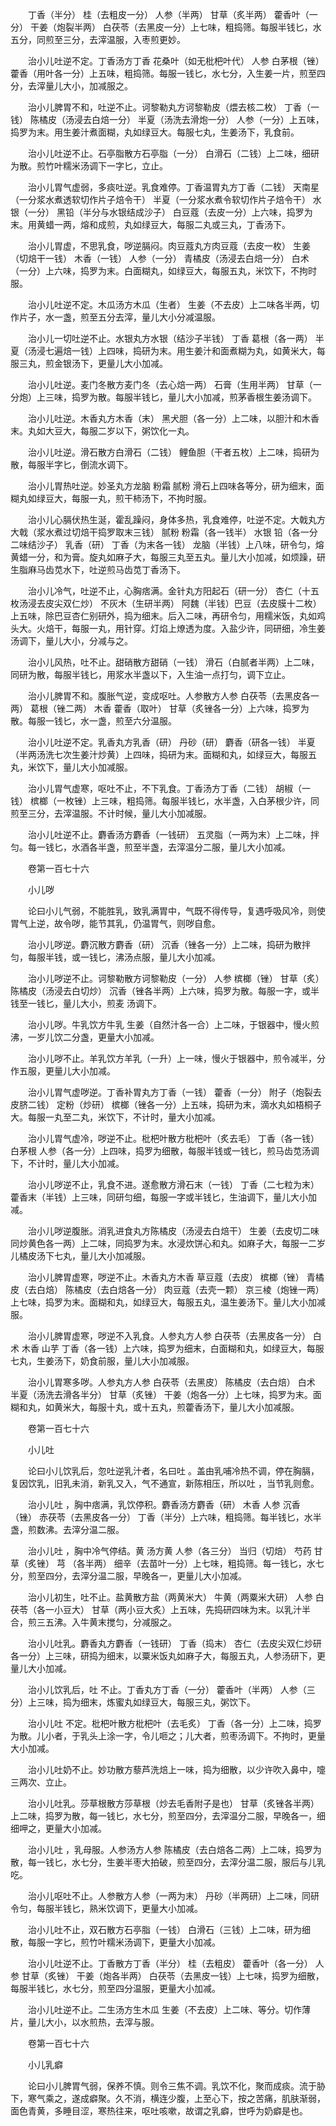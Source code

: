 <!-- { "loadSidebar": true } -->
　　丁香（半分） 桂（去粗皮一分） 人参（半两） 甘草（炙半两） 藿香叶（一分） 干姜（炮裂半两） 白茯苓（去黑皮一分）上七味，粗捣筛。每服半钱匕，水五分，同煎至三分，去滓温服，入枣煎更妙。

　　治小儿吐逆不定。丁香汤方丁香 花桑叶（如无枇杷叶代） 人参 白茅根（锉） 藿香（用叶各一分）上五味，粗捣筛。每服一钱匕，水七分，入生姜一片，煎至四分，去滓量儿大小，加减服之。

　　治小儿脾胃不和，吐逆不止。诃黎勒丸方诃黎勒皮（煨去核二枚） 丁香（一钱） 陈橘皮（汤浸去白焙一分） 半夏（汤洗去滑炮一分） 人参（一分）上五味，捣罗为末。用生姜汁煮面糊，丸如绿豆大。每服七丸，生姜汤下，乳食前。

　　治小儿吐逆不止。石亭脂散方石亭脂（一分） 白滑石（二钱）上二味，细研为散。煎竹叶糯米汤调下一字匕，立止。

　　治小儿胃气虚弱，多痰吐逆。乳食难停。丁香温胃丸方丁香（二钱） 天南星（一分浆水煮透软切作片子焙令干） 半夏（一分浆水煮令软切作片子焙令干） 水银（一分） 黑铅（半分与水银结成沙子） 白豆蔻（去皮一分）上六味，捣罗为末。用黄蜡一两，熔和成煎，丸如绿豆大，每服二丸或三丸，丁香汤下。

　　治小儿胃虚，不思乳食，哕逆膈闷。肉豆蔻丸方肉豆蔻（去皮一枚） 生姜（切焙干一钱） 木香（一钱） 人参（一分） 青橘皮（汤浸去白焙一分） 白术（一分）上六味，捣罗为末。白面糊丸，如绿豆大，每服五丸，米饮下，不拘时服。

　　治小儿吐逆不定。木瓜汤方木瓜（生者） 生姜（不去皮）上二味各半两，切作片子，水一盏，煎至五分去滓，量儿大小分减温服。

　　治小儿一切吐逆不止。水银丸方水银（结沙子半钱） 丁香 葛根（各一两） 半夏（汤浸七遍焙一钱）上四味，捣研为末。用生姜汁和面煮糊为丸，如黄米大，每服三丸，煎金银汤下，更量儿大小加减。

　　治小儿吐逆。麦门冬散方麦门冬（去心焙一两） 石膏（生用半两） 甘草（一分炮）上三味，捣罗为散。每服半钱匕，量儿大小加减，煎茅香根生姜汤调下。

　　治小儿吐逆。木香丸方木香（末） 黑犬胆（各一分）上二味，以胆汁和木香末。丸如大豆大，每服二岁以下，粥饮化一丸。

　　治小儿吐逆。滑石散方白滑石（二钱） 鲤鱼胆（干者五枚）上二味，捣研为散，每服半字匕，倒流水调下。

　　治小儿胃热吐逆。妙圣丸方龙脑 粉霜 腻粉 滑石上四味各等分，研为细末，面糊丸如绿豆大，每服一丸，煎干柿汤下，不拘时服。

　　治小儿心膈伏热生涎，霍乱躁闷，身体多热，乳食难停，吐逆不定。大戟丸方大戟（浆水煮过切焙干捣罗取末三钱） 腻粉 粉霜（各一钱半） 水银 铅（各一分二味结沙子） 乳香（研） 丁香（为末各一钱） 龙脑（半钱）上八味，研令匀，熔黄蜡一分，和为膏。旋丸如麻子大，每服三丸至五丸。量儿大小加减，如烦躁，研生脂麻马齿苋水下，吐逆煎马齿苋丁香汤下。

　　治小儿冷气，吐逆不止，心胸痞满。金针丸方阳起石（研一分） 杏仁（十五枚汤浸去皮尖双仁炒） 不灰木（生研半两） 阿魏（半钱）巴豆（去皮膜十二枚）上五味，除巴豆杏仁别研外，捣为细末。后入二味，再研令匀，用糯米饭，丸如鸡头大。火焙干，每服一丸，用针穿。灯焰上燎透为度。入盐少许，同研细，冷生姜汤调下，量儿大小，分减与之。

　　治小儿风热，吐不止。甜硝散方甜硝（一钱） 滑石（白腻者半两）上二味，同研为散，每服半钱匕，用浆水半盏以下，入生油一点打匀，调下立止。

　　治小儿脾胃不和。腹胀气逆，变成呕吐。人参散方人参 白茯苓（去黑皮各一两） 葛根（锉二两） 木香 藿香（取叶） 甘草（炙锉各一分）上六味，捣罗为散。每服一钱匕，水一盏，煎至六分温服。

　　治小儿吐逆不定。乳香丸方乳香（研） 丹砂（研） 麝香（研各一钱） 半夏（半两汤洗七次生姜汁炒黄）上四味，捣研为末。面糊和丸，如绿豆大，每服五丸，米饮下，量儿大小加减服。

　　治小儿胃气虚寒，呕吐不止，不下乳食。丁香汤方丁香（二钱） 胡椒（一钱） 槟榔（一枚锉）上三味，粗捣筛。每服半钱匕，水半盏，入白茅根少许，同煎至三分，去滓温服。不计时候，量儿大小加减服。

　　治小儿吐逆不止。麝香汤方麝香（一钱研） 五灵脂（一两为末）上二味，拌匀。每一钱匕，水酒各半盏，煎至半盏，去滓温分二服，量儿大小加减。

　　卷第一百七十六

　　小儿哕

　　论曰小儿气弱，不能胜乳，致乳满胃中，气既不得传导，复遇呼吸风冷，则使胃气上逆，故令哕，能节其乳，仍温胃气，则哕自愈。

　　治小儿哕逆。麝沉散方麝香（研） 沉香（锉各一分）上二味，捣研为散拌匀，每服半钱，或一钱匕，沸汤点服，量儿大小加减。

　　治小儿哕逆不止。诃黎勒散方诃黎勒皮（一分） 人参 槟榔（锉） 甘草（炙） 陈橘皮（汤浸去白切炒） 沉香（锉各半两）上六味，捣罗为散。每服一字，或半钱至一钱匕，量儿大小，煎麦 汤调下。

　　治小儿哕。牛乳饮方牛乳 生姜（自然汁各一合）上二味，于银器中，慢火煎沸，一岁儿饮二分盏，更量大小加减。

　　治小儿哕不止。羊乳饮方羊乳（一升）上一味，慢火于银器中，煎令减半，分作五服，更量儿大小加减。

　　治小儿胃气虚哕逆。丁香补胃丸方丁香（一钱） 藿香（一分） 附子（炮裂去皮脐二钱） 定粉（炒研） 槟榔（锉各一分）上五味，捣研为末，滴水丸如梧桐子大。每服一丸至二丸，米饮下，不计时，量大小加减。

　　治小儿胃气虚冷，哕逆不止。枇杷叶散方枇杷叶（炙去毛） 丁香（各一钱） 白茅根 人参（各一分）上四味，捣罗为细散，每服半钱或一钱匕，煎马齿苋汤调下，不计时，量儿大小加减。

　　治小儿哕逆不止，乳食不进。遂愈散方滑石末（一钱） 丁香（二七粒为末） 藿香末（半钱）上三味，同研匀细，每服一字或半钱匕，生油调下，量儿大小加减。

　　治小儿哕逆腹胀。消乳进食丸方陈橘皮（汤浸去白焙干） 生姜（去皮切二味同炒黄色各一两）上二味，同捣罗为末。水浸炊饼心和丸。如麻子大，每服一二岁儿橘皮汤下七丸，量儿大小加减服。

　　治小儿脾胃虚寒，哕逆不止。木香丸方木香 草豆蔻（去皮） 槟榔（锉） 青橘皮（去白焙） 陈橘皮（去白焙各一分） 肉豆蔻（去壳一颗） 京三棱（炮锉一两）上七味，捣罗为末。面糊和丸，如绿豆大，每服五丸，温生姜汤下。量儿大小加减服。

　　治小儿脾胃虚寒，哕逆不入乳食。人参丸方人参 白茯苓（去黑皮各一分） 白术 木香 山芋 丁香（各一钱）上六味，捣罗为细末，白面糊和丸，如绿豆大，每服七丸，生姜汤下，奶食前服，量儿大小加减服。

　　治小儿胃寒多哕。人参丸方人参 白茯苓（去黑皮） 陈橘皮（去白焙） 白术 半夏（汤洗去滑各半分） 甘草（炙锉） 干姜（炮各一分）上七味，捣罗为末。面糊和丸，如黄米大，每服十丸，或十五丸，煎藿香汤下，量儿大小加减服。

　　卷第一百七十六

　　小儿吐

　　论曰小儿饮乳后，忽吐逆乳汁者，名曰吐 。盖由乳哺冷热不调，停在胸膈，复因饮乳，旧乳未消，新乳又入，气不通宣，新陈相压，所以吐 ，当节乳则愈。

　　治小儿吐 ，胸中痞满，乳饮停积。麝香汤方麝香（研） 木香 人参 沉香（锉） 赤茯苓（去黑皮各一分） 丁香（半分）上六味，粗捣筛。每半钱匕，水半盏，煎数沸。去滓分温二服。

　　治小儿吐 ，胸中冷气停结。黄 汤方黄 人参（各三分） 当归（切焙） 芍药 甘草（炙锉） 芎 （各半两） 细辛（去苗叶一分）上七味，粗捣筛。每一钱匕，水七分，煎至四分，去滓分温二服，早晚各一，更量儿大小加减。

　　治小儿初生，吐不止。盐黄散方盐（两黄米大） 牛黄（两粟米大研） 人参 白茯苓（各一小豆大） 甘草（两小豆大炙）上五味，先捣研四味为末。以乳汁半合，煎三五沸。入牛黄末搅匀，分减服之。

　　治小儿吐乳。麝香丸方麝香（一钱研） 丁香（捣末） 杏仁（去皮尖双仁炒研各一分）上三味，研捣为细末，以粟米饭丸如麻子大，每服五丸，人参汤研下，更量儿大小加减。

　　治小儿饮乳后，吐 不止。丁香丸方丁香（一分） 藿香叶（半两） 人参（三分）上三味，捣为细末，炼蜜丸如绿豆大，每服三丸，粥饮下。

　　治小儿吐 不定。枇杷叶散方枇杷叶（去毛炙） 丁香（各一分）上二味，捣罗为散。儿小者，于乳头上涂一字，令儿咂之；儿大者，煎枣汤调下。不拘时，更量大小加减。

　　治小儿吐奶不止。妙功散方藜芦洗焙上一味，捣为细散，以少许吹入鼻中，嚏三两次、立止。

　　治小儿吐乳。莎草根散方莎草根（炒去毛香附子是也） 甘草（炙锉各半两）上二味，捣罗为散，每一钱匕，水七分，煎至四分，去滓温分二服，早晚各一，细细呷之，更量大小加减。

　　治小儿吐 ，乳母服。人参汤方人参 陈橘皮（去白焙各二两）上二味，捣罗为散，每一钱匕，水七分，生姜半枣大拍破，煎至四分，去滓分温二服，服后与儿乳吃。

　　治小儿呕吐不止。人参散方人参（一两为末） 丹砂（半两研）上二味，同研令匀，每服半钱匕，熟米饮调下，更量大小加减。

　　治小儿吐不止，双石散方石亭脂（一钱） 白滑石（三钱）上二味，研为细散，每服一字匕，煎竹叶糯米汤调下，更量大小加减。

　　治小儿吐逆不止。丁香散方丁香（半分） 桂（去粗皮） 藿香叶（各一分） 人参 甘草（炙锉） 干姜（炮各半两） 白茯苓（去黑皮一钱）上七味，捣罗为细散，每服半钱匕，水七分，煎至四分温服，更量大小加减。

　　治小儿吐逆不止。二生汤方生木瓜 生姜（不去皮）上二味、等分。切作薄片，量儿大小，以水煎热，去滓与服。

　　卷第一百七十六

　　小儿乳癖

　　论曰小儿脾胃气弱，保养不慎。则令三焦不调。乳饮不化，聚而成痰。流于胁下，寒气乘之，遂成癖聚。久不消，横连少腹，上至心下，按之苦痛，肌肤渐弱，面色青黄，多睡目涩，寒热往来，呕吐咳嗽，故谓之乳癖，世呼为奶癖是也。

